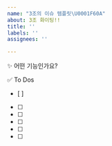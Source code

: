 ```yaml
---
name: "3조의 이슈 템플릿\U0001F60A"
about: 3조 화이팅!!
title: ''
labels: ''
assignees: ''

---
```


✨ 어떤 기능인가요?

✅ To Dos
- [ ] 
- [ ] 
- [ ] 
- [ ] 
- [ ] 
- [ ]
